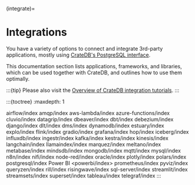 (integrate)=

# Integrations

You have a variety of options to connect and integrate 3rd-party
applications, mostly using [CrateDB's PostgreSQL interface].

This documentation section lists applications, frameworks, and libraries,
which can be used together with CrateDB, and outlines how to use them
optimally.

:::{tip}
Please also visit the [Overview of CrateDB integration tutorials].
:::

:::{toctree}
:maxdepth: 1

airflow/index
amqp/index
aws-lambda/index
azure-functions/index
cluvio/index
datagrip/index
dbeaver/index
dbt/index
debezium/index
django/index
dlt/index
dms/index
dynamodb/index
estuary/index
explo/index
flink/index
gradio/index
grafana/index
hop/index
iceberg/index
influxdb/index
ingestr/index
kafka/index
kestra/index
kinesis/index
langchain/index
llamaindex/index
marquez/index
meltano/index
metabase/index
mindsdb/index
mongodb/index
mqtt/index
mysql/index
n8n/index
nifi/index
node-red/index
oracle/index
plotly/index
polars/index
postgresql/index
Power BI <powerbi/index>
prometheus/index
pyviz/index
queryzen/index
rill/index
risingwave/index
sql-server/index
streamlit/index
streamsets/index
superset/index
tableau/index
telegraf/index
:::


[CrateDB's PostgreSQL interface]: inv:crate-reference#interface-postgresql
[Overview of CrateDB integration tutorials]: https://community.cratedb.com/t/overview-of-cratedb-integration-tutorials/1015
